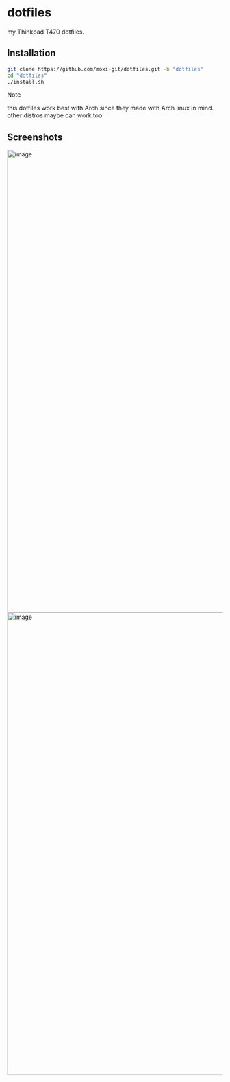# dotfiles

my Thinkpad T470 dotfiles.

## Installation

```bash
git clone https://github.com/moxi-git/dotfiles.git -b "dotfiles"
cd "dotfiles"
./install.sh
```

> [!NOTE]
> this dotfiles work best with Arch since they made with Arch linux in mind. other distros maybe can work too

## Screenshots

<img width="1919" height="1079" alt="image" src="https://github.com/user-attachments/assets/0a87bb6c-0641-40f1-ae1a-e01fbce8692c" />

<img width="1919" height="1079" alt="image" src="https://github.com/user-attachments/assets/ffe49d98-b508-4375-aca9-3edd9a35f6d7" />
